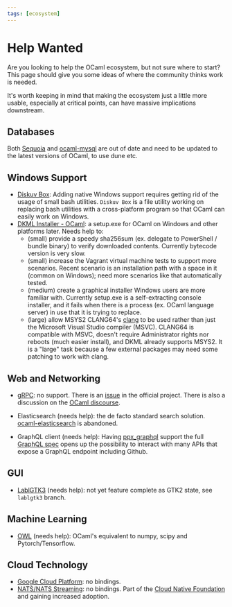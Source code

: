 ```yaml
---
tags: [ecosystem]
---
```


# Help Wanted

Are you looking to help the OCaml ecosystem, but not sure where to start?
This page should give you some ideas of where the community
thinks work is needed.

It's worth keeping in mind that making the ecosystem just a little more usable,
especially at critical points, can have massive implications downstream.

## Databases

Both [Sequoia](https://github.com/andrenth/sequoia) and [ocaml-mysql](https://github.com/ygrek/ocaml-mysql) are out of date and need to be updated to the latest versions of OCaml, to use dune etc.

## Windows Support

- [Diskuv Box](https://github.com/diskuv/diskuvbox):
Adding native Windows support requires getting rid of the usage of small bash utilities.
`Diskuv Box` is a file utility working on replacing bash utilities with a cross-platform program
so that OCaml can easily work on Windows.
- [DKML Installer - OCaml](https://github.com/diskuv/dkml-installer-ocaml#readme): a setup.exe for OCaml on Windows
and other platforms later. Needs help to:
  - (small) provide a speedy sha256sum (ex. delegate to PowerShell / bundle binary) to verify downloaded contents. Currently bytecode version is very slow.
  - (small) increase the Vagrant virtual machine tests to support more scenarios. Recent scenario is an installation path with a space in it (common on Windows); need more scenarios like that automatically tested.
  - (medium) create a graphical installer Windows users are more familiar with. Currently setup.exe is a self-extracting console installer, and it fails when there is a process (ex. OCaml language server) in use that it is trying to replace.
  - (large) allow MSYS2 CLANG64's [clang](https://packages.msys2.org/base/mingw-w64-clang) to be used rather than just the Microsoft Visual Studio compiler (MSVC). CLANG64 is compatible with MSVC, doesn't require Administrator rights nor reboots (much easier install), and DKML already supports MSYS2. It is a "large" task because a few external packages may need some patching to work with clang.

## Web and Networking

- [gRPC](https://grpc.io/): no support.
There is an [issue](https://github.com/grpc/grpc/issues/14251) in the official
project.
There is also a discussion on the [OCaml discourse](https://discuss.ocaml.org/t/grpc-implementation-in-ocaml/1624).

- Elasticsearch (needs help): the de facto standard search solution.
[ocaml-elasticsearch](https://github.com/skydeck/ocaml-elasticsearch) is
abandoned.

- GraphQL client (needs help):
Having [ppx_graphql](https://github.com/andreas/ppx_graphql)
support the full [GraphQL spec](http://spec.graphql.org/)
opens up the possibility to interact with many APIs that expose a GraphQL
endpoint including Github.

## GUI

- [LablGTK3](https://github.com/garrigue/lablgtk) (needs help): not yet feature
complete as GTK2 state, see `lablgtk3` branch.

## Machine Learning

* [OWL](https://github.com/owlbarn/owl) (needs help):
OCaml's equivalent to numpy, scipy and Pytorch/Tensorflow.
  
## Cloud Technology

- [Google Cloud Platform](https://cloud.google.com/apis/): no bindings.
- [NATS/NATS Streaming](https://nats.io/): no bindings.
Part of the [Cloud Native Foundation](https://www.cncf.io/) and gaining increased adoption.
